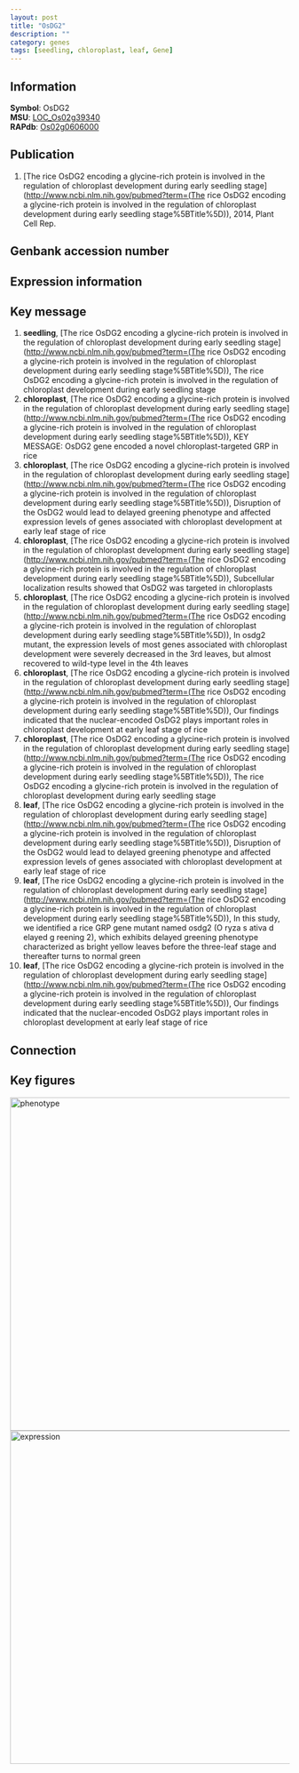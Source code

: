 ```yaml
---
layout: post
title: "OsDG2"
description: ""
category: genes
tags: [seedling, chloroplast, leaf, Gene]
---
```


## Information
__Symbol__: OsDG2  
__MSU__: [LOC_Os02g39340](http://rice.plantbiology.msu.edu/cgi-bin/ORF_infopage.cgi?orf=LOC_Os02g39340)  
__RAPdb__: [Os02g0606000](http://rapdb.dna.affrc.go.jp/viewer/gbrowse_details/irgsp1?name=Os02g0606000)  

## Publication
1. [The rice OsDG2 encoding a glycine-rich protein is involved in the regulation of chloroplast development during early seedling stage](http://www.ncbi.nlm.nih.gov/pubmed?term=(The rice OsDG2 encoding a glycine-rich protein is involved in the regulation of chloroplast development during early seedling stage%5BTitle%5D)), 2014, Plant Cell Rep.

## Genbank accession number

## Expression information

## Key message
1. __seedling__, [The rice OsDG2 encoding a glycine-rich protein is involved in the regulation of chloroplast development during early seedling stage](http://www.ncbi.nlm.nih.gov/pubmed?term=(The rice OsDG2 encoding a glycine-rich protein is involved in the regulation of chloroplast development during early seedling stage%5BTitle%5D)), The rice OsDG2 encoding a glycine-rich protein is involved in the regulation of chloroplast development during early seedling stage
2. __chloroplast__, [The rice OsDG2 encoding a glycine-rich protein is involved in the regulation of chloroplast development during early seedling stage](http://www.ncbi.nlm.nih.gov/pubmed?term=(The rice OsDG2 encoding a glycine-rich protein is involved in the regulation of chloroplast development during early seedling stage%5BTitle%5D)), KEY MESSAGE: OsDG2 gene encoded a novel chloroplast-targeted GRP in rice
3. __chloroplast__, [The rice OsDG2 encoding a glycine-rich protein is involved in the regulation of chloroplast development during early seedling stage](http://www.ncbi.nlm.nih.gov/pubmed?term=(The rice OsDG2 encoding a glycine-rich protein is involved in the regulation of chloroplast development during early seedling stage%5BTitle%5D)),  Disruption of the OsDG2 would lead to delayed greening phenotype and affected expression levels of genes associated with chloroplast development at early leaf stage of rice
4. __chloroplast__, [The rice OsDG2 encoding a glycine-rich protein is involved in the regulation of chloroplast development during early seedling stage](http://www.ncbi.nlm.nih.gov/pubmed?term=(The rice OsDG2 encoding a glycine-rich protein is involved in the regulation of chloroplast development during early seedling stage%5BTitle%5D)),  Subcellular localization results showed that OsDG2 was targeted in chloroplasts
5. __chloroplast__, [The rice OsDG2 encoding a glycine-rich protein is involved in the regulation of chloroplast development during early seedling stage](http://www.ncbi.nlm.nih.gov/pubmed?term=(The rice OsDG2 encoding a glycine-rich protein is involved in the regulation of chloroplast development during early seedling stage%5BTitle%5D)),  In osdg2 mutant, the expression levels of most genes associated with chloroplast development were severely decreased in the 3rd leaves, but almost recovered to wild-type level in the 4th leaves
6. __chloroplast__, [The rice OsDG2 encoding a glycine-rich protein is involved in the regulation of chloroplast development during early seedling stage](http://www.ncbi.nlm.nih.gov/pubmed?term=(The rice OsDG2 encoding a glycine-rich protein is involved in the regulation of chloroplast development during early seedling stage%5BTitle%5D)),  Our findings indicated that the nuclear-encoded OsDG2 plays important roles in chloroplast development at early leaf stage of rice
7. __chloroplast__, [The rice OsDG2 encoding a glycine-rich protein is involved in the regulation of chloroplast development during early seedling stage](http://www.ncbi.nlm.nih.gov/pubmed?term=(The rice OsDG2 encoding a glycine-rich protein is involved in the regulation of chloroplast development during early seedling stage%5BTitle%5D)), The rice OsDG2 encoding a glycine-rich protein is involved in the regulation of chloroplast development during early seedling stage
8. __leaf__, [The rice OsDG2 encoding a glycine-rich protein is involved in the regulation of chloroplast development during early seedling stage](http://www.ncbi.nlm.nih.gov/pubmed?term=(The rice OsDG2 encoding a glycine-rich protein is involved in the regulation of chloroplast development during early seedling stage%5BTitle%5D)),  Disruption of the OsDG2 would lead to delayed greening phenotype and affected expression levels of genes associated with chloroplast development at early leaf stage of rice
9. __leaf__, [The rice OsDG2 encoding a glycine-rich protein is involved in the regulation of chloroplast development during early seedling stage](http://www.ncbi.nlm.nih.gov/pubmed?term=(The rice OsDG2 encoding a glycine-rich protein is involved in the regulation of chloroplast development during early seedling stage%5BTitle%5D)),  In this study, we identified a rice GRP gene mutant named osdg2 (O ryza s ativa d elayed g reening 2), which exhibits delayed greening phenotype characterized as bright yellow leaves before the three-leaf stage and thereafter turns to normal green
10. __leaf__, [The rice OsDG2 encoding a glycine-rich protein is involved in the regulation of chloroplast development during early seedling stage](http://www.ncbi.nlm.nih.gov/pubmed?term=(The rice OsDG2 encoding a glycine-rich protein is involved in the regulation of chloroplast development during early seedling stage%5BTitle%5D)),  Our findings indicated that the nuclear-encoded OsDG2 plays important roles in chloroplast development at early leaf stage of rice

## Connection

## Key figures
<img src="http://ricencode.github.io/images/OsDG2.pheno.png" alt="phenotype"  style="width: 600px;"/>

<img src="http://ricencode.github.io/images/OsDG2.exp.png" alt="expression"  style="width: 600px;"/>


